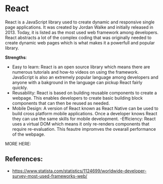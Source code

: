 # React

React is a JavaScript library used to create dynamic and responsive single page applications. It was created by Jordan Walke and 
initially released in 2013. Today, it is listed as the most used web framework among developers. React abstracts a lot of the 
complex coding that was originally needed to create dynamic web pages which is what makes it a powerfull and popular library.

**Strengths**:
- Easy to learn: React is an open source library which means there are numerous tutorials and how-to videos on using the framework.
  JavaScript is also an extremely popular language among developers and anyone with a bakground in the language can pickup React 
  fairly quickly.
- Reusability: React is based on building reusable components to create a webpage. This enables developers to create basic building
  block components that can then be reused as needed.
- Mobile Design: A version of React known as React Native can be used to build cross platform mobile applications. Once a developer knows React
  they can use the same skills for mobile development.
-Efficiency: React uses a virtual DOM which means it only re-renders components that require re-evaluation. This feautre impromves the ovearall
 performance of the webpage.

 
 MORE HERE:

## References:
- https://www.statista.com/statistics/1124699/worldwide-developer-survey-most-used-frameworks-web/

